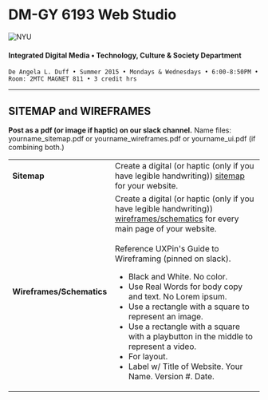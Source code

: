 # DM-GY 6193 Web Studio

![NYU](http://ws2.polishedsolid.com/de/nyu_soe_logo.png)
#### Integrated Digital Media • Technology, Culture & Society Department

    De Angela L. Duff • Summer 2015 • Mondays & Wednesdays • 6:00-8:50PM • Room: 2MTC MAGNET 811 • 3 credit hrs

---

## SITEMAP and WIREFRAMES

**Post as a pdf (or image if haptic) on our slack channel.** 
Name files: yourname_sitemap.pdf or yourname_wireframes.pdf or yourname_ui.pdf (if combining both.)

<table>
<tr>
<td><strong>Sitemap</strong></td>
<td>Create a digital (or haptic (only if you have legible handwriting)) <a href="../resources/dm6193_ux_resources.md">sitemap</a> for your website.</td>
</tr>
<tr>
<td><strong>Wireframes/Schematics</strong></td>
<td>Create a digital (or haptic (only if you have legible handwriting)) <a href="../resources/dm6193_ux_resources.md">wireframes/schematics</a> for every main page of your website.<br><br>
Reference UXPin's Guide to Wireframing (pinned on slack).
<ul>
<li>Black and White. No color.</li>
<li>Use Real Words for body copy and text. No Lorem ipsum.</li>
<li>Use a rectangle with a square to represent an image.</li>
<li>Use a rectangle with a square with a playbutton in the middle to represent a video.</li>
<li>For layout.</li>
<li>Label w/ Title of Website. Your Name. Version #. Date.</li>
</ul>
</td>
</tr>
</table>











